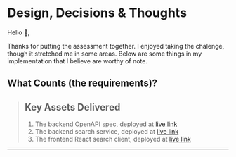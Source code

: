 # Design, Decisions & Thoughts

Hello 👋,

Thanks for putting the assessment together. I enjoyed taking the chalenge, though it stretched me in some areas. Below are some things in my implementation that I believe are worthy of note.

## What Counts (the requirements)?

> Key Assets Delivered
> ---
> 1. The backend OpenAPI spec, deployed at [live link]('https://tcg-react-client-demo.onrender.com/')
> 2. The backend search service, deployed at [live link]('https://tcg-react-client-demo.onrender.com/)
> 3. The frontend React search client, deployed at [live link]('https://tcg-react-client-demo.onrender.com/)
---


